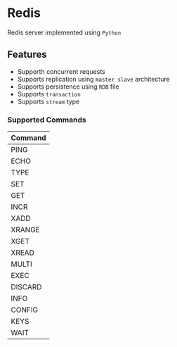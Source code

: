 # Redis

Redis server implemented using `Python`

## Features
- Supporth concurrent requests
- Supports replication using `master slave` architecture   
- Supports persistence using `RDB` file
- Supports `transaction`
- Supports `stream` type

### Supported Commands

| Command |
| :------ |
|  PING   |             
|  ECHO   |             
|  TYPE   |             
|  SET    |             
|  GET    |             
|  INCR   |             
|  XADD   |             
|  XRANGE |             
|  XGET   |             
|  XREAD  |             
|  MULTI  |             
|  EXEC   |             
|  DISCARD|             
|  INFO   |             
|  CONFIG |             
|  KEYS   |             
|  WAIT   |             